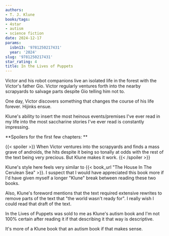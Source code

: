 ```yaml
---
authors:
- T. J. Klune
books/tags:
- 4star
- autism
- science fiction
date: 2024-12-17
params:
  isbn13: '9781250217431'
  year: '2024'
slug: '9781250217431'
star_rating: 4
title: In the Lives of Puppets
---
```


Victor and his robot companions live an isolated life in the forest with the Victor's father Gio. Victor regularly ventures forth into the nearby scrapyards to salvage parts despite Gio telling him not to.

One day, Victor discovers something that changes the course of his life forever. Hijinks ensue.

<!--more-->

Klune's ability to insert the most heinous events/premises I've ever read in my life into the most saccharine stories I've ever read is constantly impressing.

**Spoilers for the first few chapters: **

{{< spoiler >}}
When Victor ventures into the scrapyards and finds a mass grave of androids, the hits despite it being so tonally at odds with the rest of the text being very precious. But Klune makes it work.
{{< /spoiler >}}

Klune's style here feels very similar to {{< book_url "The House In The Cerulean Sea" >}}. I suspect that I would have appreciated this book more if I'd have given myself a longer "Klune" break between reading these two books.

Also, Klune's foreword mentions that the text required extensive rewrites to remove parts of the text that "the world wasn't ready for". I really wish I could read that draft of the text.

In the Lives of Puppets was sold to me as Klune's autism book and I'm not 100% certain after reading it if that describing it that way is descriptive.

It's more of a Klune book that an autism book if that makes sense.